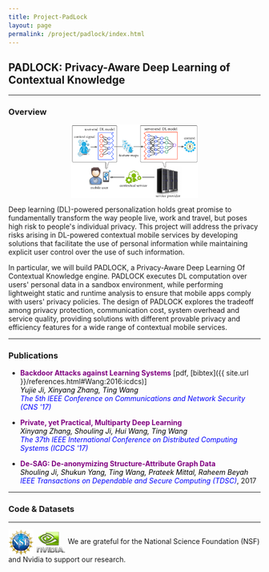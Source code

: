 ```yaml
---
title: Project-PadLock
layout: page
permalink: /project/padlock/index.html
---
```



## PADLOCK: Privacy-Aware Deep Learning of Contextual Knowledge

<hr>

### Overview


<div align="center"><img src="/assets/images/padlock.pdf" alt="padlock" height="50%" width="50%" align="middle"/></div>

Deep learning (DL)-powered personalization holds great promise to fundamentally transform the way people live, work and travel, but poses high risk to people's individual privacy. This project will address the privacy risks arising in DL-powered contextual mobile services by developing solutions that facilitate the use of personal information while maintaining explicit user control over the use of such information.

In particular, we will build PADLOCK, a Privacy-Aware Deep Learning Of Contextual Knowledge engine. PADLOCK executes DL computation over users' personal data in a sandbox environment, while performing lightweight static and runtime analysis to ensure that mobile apps comply with users' privacy policies. The design of PADLOCK explores the tradeoff among privacy protection, communication cost, system overhead and service quality, providing solutions with different provable privacy and efficiency features for a wide range of contextual mobile services.


<hr>

### Publications


* **<font color="purple">Backdoor Attacks against Learning Systems</font>** [pdf, [bibtex]({{ site.url }}/references.html#Wang:2016:icdcs)]<br>
*<font color="black">Yujie Ji, Xinyang Zhang, Ting Wang</font>* <br>
*<font color="blue">The 5th IEEE Conference on Communications and Network Security (CNS '17)</font>*

* **<font color="purple">Private, yet Practical, Multiparty Deep Learning</font>**<br>
*<font color="black">Xinyang Zhang, Shouling Ji, Hui Wang, Ting Wang</font>* <br>
*<font color="blue">The 37th IEEE International Conference on Distributed Computing Systems (ICDCS '17)</font>*

* **<font color="purple">De-SAG: De-anonymizing Structure-Attribute Graph Data</font>**<br>
*<font color="black">Shouling Ji, Shukun Yang, Ting Wang, Prateek Mittal, Raheem Beyah</font>* <br>
*<font color="blue">IEEE Transactions on Dependable and Secure Computing (TDSC)</font>*, 2017




<hr>

### Code & Datasets

<hr>

<img src="/assets/images/nsf.jpg" alt="nsf" height="10%" width="10%" align="absmiddle"/> <img src="/assets/images/nvidia.jpg" alt="nvidia" height="12%" width="12%" align="absmiddle"/> We are grateful for the National Science Foundation (NSF) and Nvidia to support our research.
